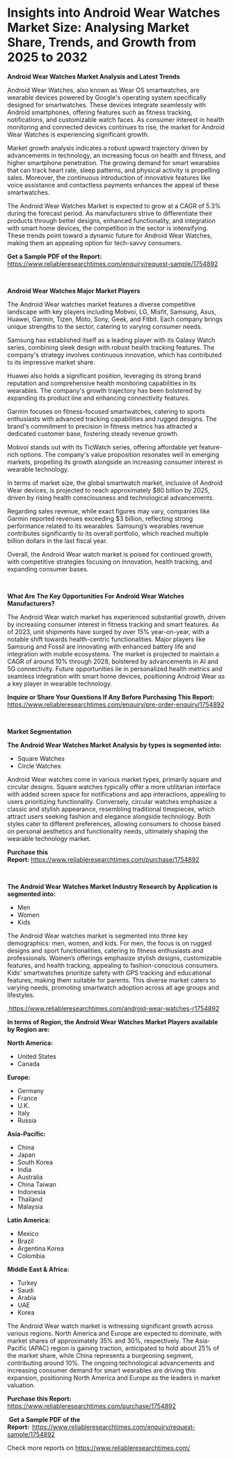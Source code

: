 <p><h1>Insights into Android Wear Watches Market Size: Analysing Market Share, Trends, and Growth from 2025 to 2032</h1></p><p><strong>Android Wear Watches Market Analysis and Latest Trends</strong></p>
<p><p>Android Wear Watches, also known as Wear OS smartwatches, are wearable devices powered by Google's operating system specifically designed for smartwatches. These devices integrate seamlessly with Android smartphones, offering features such as fitness tracking, notifications, and customizable watch faces. As consumer interest in health monitoring and connected devices continues to rise, the market for Android Wear Watches is experiencing significant growth.</p><p>Market growth analysis indicates a robust upward trajectory driven by advancements in technology, an increasing focus on health and fitness, and higher smartphone penetration. The growing demand for smart wearables that can track heart rate, sleep patterns, and physical activity is propelling sales. Moreover, the continuous introduction of innovative features like voice assistance and contactless payments enhances the appeal of these smartwatches.</p><p>The Android Wear Watches Market is expected to grow at a CAGR of 5.3% during the forecast period. As manufacturers strive to differentiate their products through better designs, enhanced functionality, and integration with smart home devices, the competition in the sector is intensifying. These trends point toward a dynamic future for Android Wear Watches, making them an appealing option for tech-savvy consumers.</p></p>
<p><strong>Get a Sample PDF of the Report:&nbsp;</strong> <a href="https://www.reliableresearchtimes.com/enquiry/request-sample/1754892?utm_campaign=2225&utm_medium=2&utm_source=Github&utm_content=ia&utm_term=07022025&utm_id=android-wear-watches">https://www.reliableresearchtimes.com/enquiry/request-sample/1754892</a></p>
<p>&nbsp;</p>
<p><strong>Android Wear Watches Major Market Players</strong></p>
<p><p>The Android Wear watches market features a diverse competitive landscape with key players including Mobvoi, LG, Misfit, Samsung, Asus, Huawei, Garmin, Tizen, Moto, Sony, Geek, and Fitbit. Each company brings unique strengths to the sector, catering to varying consumer needs.</p><p>Samsung has established itself as a leading player with its Galaxy Watch series, combining sleek design with robust health tracking features. The company's strategy involves continuous innovation, which has contributed to its impressive market share.</p><p>Huawei also holds a significant position, leveraging its strong brand reputation and comprehensive health monitoring capabilities in its wearables. The company's growth trajectory has been bolstered by expanding its product line and enhancing connectivity features.</p><p>Garmin focuses on fitness-focused smartwatches, catering to sports enthusiasts with advanced tracking capabilities and rugged designs. The brand's commitment to precision in fitness metrics has attracted a dedicated customer base, fostering steady revenue growth.</p><p>Mobvoi stands out with its TicWatch series, offering affordable yet feature-rich options. The company's value proposition resonates well in emerging markets, propelling its growth alongside an increasing consumer interest in wearable technology.</p><p>In terms of market size, the global smartwatch market, inclusive of Android Wear devices, is projected to reach approximately $80 billion by 2025, driven by rising health consciousness and technological advancements.</p><p>Regarding sales revenue, while exact figures may vary, companies like Garmin reported revenues exceeding $3 billion, reflecting strong performance related to its wearables. Samsung’s wearables revenue contributes significantly to its overall portfolio, which reached multiple billion dollars in the last fiscal year.</p><p>Overall, the Android Wear watch market is poised for continued growth, with competitive strategies focusing on innovation, health tracking, and expanding consumer bases.</p></p>
<p>&nbsp;</p>
<p><strong>What Are The Key Opportunities For Android Wear Watches Manufacturers?</strong></p>
<p><p>The Android Wear watch market has experienced substantial growth, driven by increasing consumer interest in fitness tracking and smart features. As of 2023, unit shipments have surged by over 15% year-on-year, with a notable shift towards health-centric functionalities. Major players like Samsung and Fossil are innovating with enhanced battery life and integration with mobile ecosystems. The market is projected to maintain a CAGR of around 10% through 2028, bolstered by advancements in AI and 5G connectivity. Future opportunities lie in personalized health metrics and seamless integration with smart home devices, positioning Android Wear as a key player in wearable technology.</p></p>
<p><strong>Inquire or Share Your Questions If Any Before Purchasing This Report:</strong> <a href="https://www.reliableresearchtimes.com/enquiry/pre-order-enquiry/1754892?utm_campaign=2225&utm_medium=2&utm_source=Github&utm_content=ia&utm_term=07022025&utm_id=android-wear-watches">https://www.reliableresearchtimes.com/enquiry/pre-order-enquiry/1754892</a></p>
<p>&nbsp;</p>
<p><strong>Market Segmentation</strong></p>
<p><strong>The Android Wear Watches Market Analysis by types is segmented into:</strong></p>
<p><ul><li>Square Watches</li><li>Circle Watches</li></ul></p>
<p><p>Android Wear watches come in various market types, primarily square and circular designs. Square watches typically offer a more utilitarian interface with added screen space for notifications and app interactions, appealing to users prioritizing functionality. Conversely, circular watches emphasize a classic and stylish appearance, resembling traditional timepieces, which attract users seeking fashion and elegance alongside technology. Both styles cater to different preferences, allowing consumers to choose based on personal aesthetics and functionality needs, ultimately shaping the wearable technology market.</p></p>
<p><strong>Purchase this Report:&nbsp;</strong><a href="https://www.reliableresearchtimes.com/purchase/1754892?utm_campaign=2225&utm_medium=2&utm_source=Github&utm_content=ia&utm_term=07022025&utm_id=android-wear-watches">https://www.reliableresearchtimes.com/purchase/1754892</a></p>
<p>&nbsp;</p>
<p><strong>The Android Wear Watches Market Industry Research by Application is segmented into:</strong></p>
<p><ul><li>Men</li><li>Women</li><li>Kids</li></ul></p>
<p><p>The Android Wear watches market is segmented into three key demographics: men, women, and kids. For men, the focus is on rugged designs and sport functionalities, catering to fitness enthusiasts and professionals. Women’s offerings emphasize stylish designs, customizable features, and health tracking, appealing to fashion-conscious consumers. Kids' smartwatches prioritize safety with GPS tracking and educational features, making them suitable for parents. This diverse market caters to varying needs, promoting smartwatch adoption across all age groups and lifestyles.</p></p>
<p><a href="https://www.reliableresearchtimes.com/android-wear-watches-r1754892?utm_campaign=2225&utm_medium=2&utm_source=Github&utm_content=ia&utm_term=07022025&utm_id=android-wear-watches">&nbsp;https://www.reliableresearchtimes.com/android-wear-watches-r1754892</a></p>
<p><strong>In terms of Region, the Android Wear Watches Market Players available by Region are:</strong></p>
<p>
    <p> <strong> North America: </strong>
        <ul>
            <li>United States</li>
            <li>Canada</li>
        </ul>
        </p> 
    <p> <strong> Europe: </strong>
        <ul>
            <li>Germany</li>
            <li>France</li>
            <li>U.K.</li>
            <li>Italy</li>
            <li>Russia</li>
        </ul>
        </p> 
    <p> <strong> Asia-Pacific: </strong>
        <ul>
            <li>China</li>
            <li>Japan</li>
            <li>South Korea</li>
            <li>India</li>
            <li>Australia</li>
            <li>China Taiwan</li>
            <li>Indonesia</li>
            <li>Thailand</li>
            <li>Malaysia</li>
        </ul>
        </p> 
    <p> <strong> Latin America: </strong>
        <ul>
            <li>Mexico</li>
            <li>Brazil</li>
            <li>Argentina Korea</li>
            <li>Colombia</li>
        </ul>
        </p> 
    <p> <strong> Middle East & Africa: </strong>
        <ul>
            <li>Turkey</li>
            <li>Saudi</li>
            <li>Arabia</li>
            <li>UAE</li>
            <li>Korea</li>
        </ul>
    </p>
    </p>
<p><p>The Android Wear watch market is witnessing significant growth across various regions. North America and Europe are expected to dominate, with market shares of approximately 35% and 30%, respectively. The Asia-Pacific (APAC) region is gaining traction, anticipated to hold about 25% of the market share, while China represents a burgeoning segment, contributing around 10%. The ongoing technological advancements and increasing consumer demand for smart wearables are driving this expansion, positioning North America and Europe as the leaders in market valuation.</p></p>
<p><strong>Purchase this Report: </strong><a href="https://www.reliableresearchtimes.com/purchase/1754892?utm_campaign=2225&utm_medium=2&utm_source=Github&utm_content=ia&utm_term=07022025&utm_id=android-wear-watches">https://www.reliableresearchtimes.com/purchase/1754892</a></p>
<p>&nbsp;<strong>Get a Sample PDF of the Report:&nbsp;&nbsp;</strong><a href="https://www.reliableresearchtimes.com/enquiry/request-sample/1754892?utm_campaign=2225&utm_medium=2&utm_source=Github&utm_content=ia&utm_term=07022025&utm_id=android-wear-watches">https://www.reliableresearchtimes.com/enquiry/request-sample/1754892</a></p>
<p><strong></strong></p>
<p>Check more reports on <a href="https://www.reliableresearchtimes.com/?utm_campaign=2225&utm_medium=2&utm_source=Github&utm_content=ia&utm_term=07022025&utm_id=android-wear-watches">https://www.reliableresearchtimes.com/</a></p>